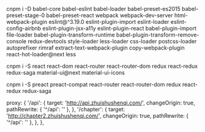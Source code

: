 cnpm i -D babel-core babel-eslint babel-loader babel-preset-es2015 babel-preset-stage-0 babel-preset-react webpack webpack-dev-server html-webpack-plugin eslint@^3.19.0 eslint-plugin-import eslint-loader eslint-config-airbnb eslint-plugin-jsx-a11y eslint-plugin-react babel-plugin-import file-loader babel-plugin-transform-runtime babel-plugin-transform-remove-console redux-devtools style-loader less-loader css-loader postcss-loader autoprefixer rimraf extract-text-webpack-plugin copy-webpack-plugin react-hot-loader@next less

cnpm i -S react react-dom react-router react-router-dom redux react-redux redux-saga material-ui@next material-ui-icons

cnpm i -S preact preact-compat react-router react-router-dom redux react-redux redux-saga

proxy: {
        '/api': {
          target: 'http://api.zhuishushenqi.com/',
          changeOrigin: true,
          pathRewrite: { '^/api': '' },
        },
        '/chapter': {
          target: 'http://chapter2.zhuishushenqi.com/',
          changeOrigin: true,
          pathRewrite: { '^/api': '' },
        },
      },
